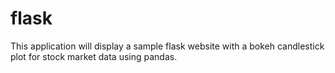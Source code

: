 # flask <br/>
This application will display a sample flask website with a bokeh candlestick plot for stock market data using pandas.
